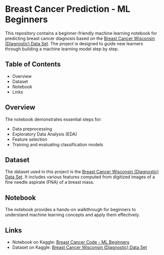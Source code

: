 # Breast Cancer Prediction - ML Beginners

This repository contains a beginner-friendly machine learning notebook for predicting breast cancer diagnosis based on the [Breast Cancer Wisconsin (Diagnostic) Data Set](https://www.kaggle.com/datasets/uciml/breast-cancer-wisconsin-data). The project is designed to guide new learners through building a machine learning model step by step.

## Table of Contents
- Overview
- Dataset
- Notebook
- Links

## Overview
The notebook demonstrates essential steps for:
- Data preprocessing
- Exploratory Data Analysis (EDA)
- Feature selection
- Training and evaluating classification models

## Dataset
The dataset used in this project is the [Breast Cancer Wisconsin (Diagnostic) Data Set](https://www.kaggle.com/datasets/uciml/breast-cancer-wisconsin-data). It includes various features computed from digitized images of a fine needle aspirate (FNA) of a breast mass.

## Notebook
The notebook provides a hands-on walkthrough for beginners to understand machine learning concepts and apply them effectively.

## Links
- Notebook on Kaggle: [Breast Cancer Code - ML Beginners](https://www.kaggle.com/code/ahmedgaitani/breast-cancer-code-ml-beginners)
- Dataset on Kaggle: [Breast Cancer Wisconsin (Diagnostic) Data Set](https://www.kaggle.com/datasets/uciml/breast-cancer-wisconsin-data)
